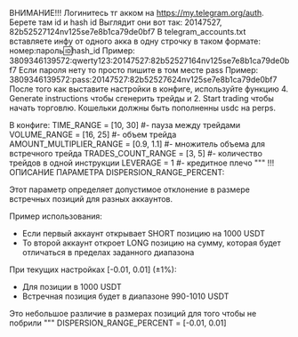 ВНИМАНИЕ!!!
Логинитесь тг акком на https://my.telegram.org/auth. 
Берете там id и hash id Выглядит они вот так: 20147527, 82b52527124nv125se7e8b1ca79de0bf7
В telegram_accounts.txt вставляете инфу от одного акка в одну строчку в таком формате:
номер:пароль:id:hash_id Пример: 3809346139572:qwerty123:20147527:82b52527164nv125se7e8b1ca79de0bf7
Если пароля нету то просто пишите в том месте pass Пример: 3809346139572:pass:20147527:82b52527624nv125se7e8b1ca79de0bf7
После того как выставите настройки в конфиге, используйте функцию 4. Generate instructions чтобы сгенерить трейды и 2. Start trading чтобы начать торговлю. 
Кошельки должны быть пополненны usdc на perps. 

В конфиге:
TIME_RANGE = [10, 30]  #- пауза между трейдами 
VOLUME_RANGE = [16, 25] #- объем трейда
AMOUNT_MULTIPLIER_RANGE = [0.9, 1.1] #- множитель объема для встречного трейда
TRADES_COUNT_RANGE = [3, 5] #- количество трейдов в одной инструкции
LEVERAGE = 1 #- кредитное плечо
"""
!!!ОПИСАНИЕ ПАРАМЕТРА DISPERSION_RANGE_PERCENT:

Этот параметр определяет допустимое отклонение в размере встречных позиций для разных аккаунтов.

Пример использования:
- Если первый аккаунт открывает SHORT позицию на 1000 USDT
- То второй аккаунт откроет LONG позицию на сумму, которая будет отличаться в пределах заданного диапазона

При текущих настройках [-0.01, 0.01] (±1%):
- Для позиции в 1000 USDT
- Встречная позиция будет в диапазоне 990-1010 USDT

Это небольшое различие в размерах позиций для того чтобы не побрили
"""
DISPERSION_RANGE_PERCENT = [-0.01, 0.01]

